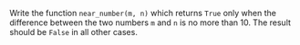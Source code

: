 Write the function `near_number(m, n)` which returns `True` only when the difference between the two numbers `m` and `n` is no more than 10. The result should be `False` in all other cases.
